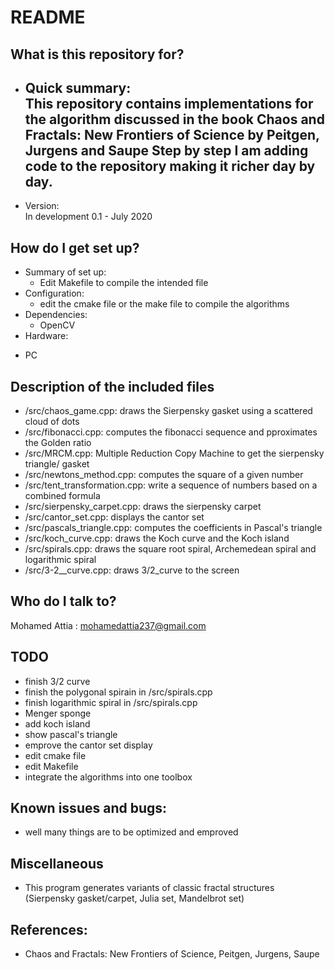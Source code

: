 # README #

## What is this repository for?
* Quick summary:  
This repository contains implementations for the algorithm discussed in the book Chaos and Fractals: New Frontiers of Science by Peitgen, Jurgens and Saupe
Step by step I am adding code to the repository making it richer day by day.
   - 
* Version:  
In development 0.1 - July 2020

## How do I get set up?
* Summary of set up:  
   + Edit Makefile to compile the intended file
* Configuration:  
   + edit the cmake file or the make file to compile the algorithms
* Dependencies:  
   + OpenCV
* Hardware:  
 + PC

## Description of the included files 
* /src/chaos_game.cpp: draws the Sierpensky gasket using a scattered cloud of dots
* /src/fibonacci.cpp: computes the fibonacci sequence and pproximates the Golden ratio
* /src/MRCM.cpp: Multiple Reduction Copy Machine to get the sierpensky triangle/ gasket
* /src/newtons_method.cpp: computes the square of a given number
* /src/tent_transformation.cpp: write a sequence of numbers based on a combined formula
* /src/sierpensky_carpet.cpp: draws the  sierpensky carpet
* /src/cantor_set.cpp: displays the cantor set
* /src/pascals_triangle.cpp: computes the coefficients in Pascal's triangle
* /src/koch_curve.cpp:	draws the Koch curve and the Koch island
* /src/spirals.cpp: draws the square root spiral, Archemedean spiral and logarithmic spiral
* /src/3-2__curve.cpp: draws 3/2_curve to the screen
## Who do I talk to? 
Mohamed Attia : mohamedattia237@gmail.com


## TODO
* finish 3/2 curve
* finish the polygonal spirain in /src/spirals.cpp 
* finish logarithmic spiral in /src/spirals.cpp
* Menger sponge
* add koch island
* show pascal's triangle
* emprove the cantor set display
* edit cmake file 
* edit Makefile
* integrate the algorithms into one toolbox

## Known issues and bugs:
* well many things are to be optimized and emproved
 
## Miscellaneous 
* This program generates variants of classic fractal structures (Sierpensky gasket/carpet, Julia set, Mandelbrot set)

## References:
* Chaos and Fractals: New Frontiers of Science, Peitgen, Jurgens, Saupe

